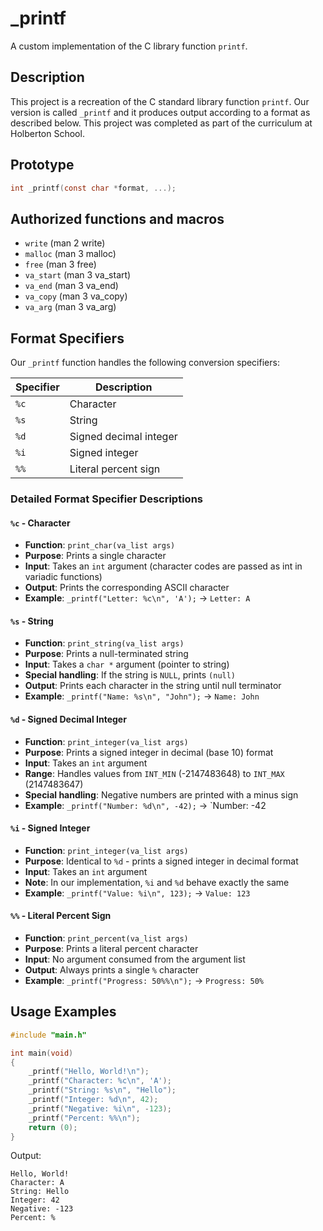 # _printf

A custom implementation of the C library function `printf`.

## Description

This project is a recreation of the C standard library function `printf`. Our version is called `_printf` and it produces output according to a format as described below. This project was completed as part of the curriculum at Holberton School.

## Prototype

```c
int _printf(const char *format, ...);
```


## Authorized functions and macros
* `write` (man 2 write)
* `malloc` (man 3 malloc)
* `free` (man 3 free)
* `va_start` (man 3 va_start)
* `va_end` (man 3 va_end)
* `va_copy` (man 3 va_copy)
* `va_arg` (man 3 va_arg)


## Format Specifiers

Our `_printf` function handles the following conversion specifiers:

| Specifier | Description |
|-----------|-------------|
| `%c` | Character |
| `%s` | String |
| `%d` | Signed decimal integer |
| `%i` | Signed integer |
| `%%` | Literal percent sign |

### Detailed Format Specifier Descriptions

#### `%c` - Character
- **Function**: `print_char(va_list args)`
- **Purpose**: Prints a single character
- **Input**: Takes an `int` argument (character codes are passed as int in variadic functions)
- **Output**: Prints the corresponding ASCII character
- **Example**: `_printf("Letter: %c\n", 'A');` → `Letter: A`


#### `%s` - String
- **Function**: `print_string(va_list args)`
- **Purpose**: Prints a null-terminated string
- **Input**: Takes a `char *` argument (pointer to string)
- **Special handling**: If the string is `NULL`, prints `(null)`
- **Output**: Prints each character in the string until null terminator
- **Example**: `_printf("Name: %s\n", "John");` → `Name: John`

#### `%d` - Signed Decimal Integer
- **Function**: `print_integer(va_list args)`
- **Purpose**: Prints a signed integer in decimal (base 10) format
- **Input**: Takes an `int` argument
- **Range**: Handles values from `INT_MIN` (-2147483648) to `INT_MAX` (2147483647)
- **Special handling**: Negative numbers are printed with a minus sign
- **Example**: `_printf("Number: %d\n", -42);` → `Number: -42

#### `%i` - Signed Integer
- **Function**: `print_integer(va_list args)`
- **Purpose**: Identical to `%d` - prints a signed integer in decimal format
- **Input**: Takes an `int` argument
- **Note**: In our implementation, `%i` and `%d` behave exactly the same
- **Example**: `_printf("Value: %i\n", 123);` → `Value: 123`

#### `%%` - Literal Percent Sign
- **Function**: `print_percent(va_list args)`
- **Purpose**: Prints a literal percent character
- **Input**: No argument consumed from the argument list
- **Output**: Always prints a single `%` character
- **Example**: `_printf("Progress: 50%%\n");` → `Progress: 50%`


## Usage Examples

```c
#include "main.h"

int main(void)
{
    _printf("Hello, World!\n");
    _printf("Character: %c\n", 'A');
    _printf("String: %s\n", "Hello");
    _printf("Integer: %d\n", 42);
    _printf("Negative: %i\n", -123);
    _printf("Percent: %%\n");
    return (0);
}
```

Output:
```
Hello, World!
Character: A
String: Hello
Integer: 42
Negative: -123
Percent: %
```

